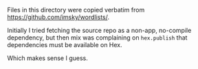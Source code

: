 Files in this directory were copied verbatim from https://github.com/imsky/wordlists/.

Initially I tried fetching the source repo as a non-app, no-compile dependency,
but then mix was complaining on `hex.publish` that dependencies must be available on Hex.

Which makes sense I guess.
